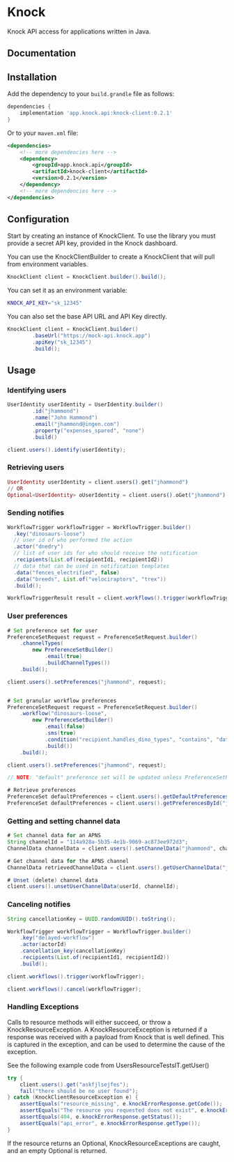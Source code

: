 # Knock

Knock API access for applications written in Java.

## Documentation

## Installation

Add the dependency to your `build.grandle` file as follows:

```groovy
dependencies {
    implementation 'app.knock.api:knock-client:0.2.1'
}
```

Or to your `maven.xml` file:

```xml
<dependencies>
    <!-- more dependencies here -->
    <dependency>
        <groupId>app.knock.api</groupId>
        <artifactId>knock-client</artifactId>
        <version>0.2.1</version>
    </dependency>
    <!-- more dependencies here -->
</dependencies>
```

## Configuration

Start by creating an instance of KnockClient.
To use the library you must provide a secret API key, provided in the Knock dashboard.

You can use the KnockClientBuilder to create a KnockClient that will pull from
environment variables.

```java
KnockClient client = KnockClient.builder().build();
```

You can set it as an environment variable:

```bash
KNOCK_API_KEY="sk_12345"
```

You can also set the base API URL and API Key directly.

```java
KnockClient client = KnockClient.builder()
        .baseUrl("https://mock-api.knock.app")
        .apiKey("sk_12345")
        .build();
```

## Usage

### Identifying users

```java
UserIdentity userIdentity = UserIdentity.builder()
        .id("jhammond")
        .name("John Hammond")
        .email("jhammond@ingen.com")
        .property("expenses_spared", "none")
        .build()

client.users().identify(userIdentity);
```

### Retrieving users

```elixir
UserIdentity userIdentity = client.users().get("jhammond")
// OR
Optional<UserIdentity> oUserIdentity = client.users().oGet("jhammond")
```

### Sending notifies

```java
WorkflowTrigger workflowTrigger = WorkflowTrigger.builder()
  .key("dinosaurs-loose")
  // user id of who performed the action
  .actor("dnedry")
  // list of user ids for who should receive the notification
  .recipients(List.of(recipientId1, recipientId2))
  // data that can be used in notification templates
  .data("fences_electrified", false)
  .data("breeds", List.of("velociraptors", "trex"))
  .build();

WorkflowTriggerResult result = client.workflows().trigger(workflowTrigger);
```

### User preferences

```java
# Set preference set for user
PreferenceSetRequest request = PreferenceSetRequest.builder()
    .channelTypes(
        new PreferenceSetBuilder()
            .email(true)
            .buildChannelTypes())
    .build();

client.users().setPreferences("jhammond", request);


# Set granular workflow preferences
PreferenceSetRequest request = PreferenceSetRequest.builder()
    .workflow("dinosaurs-loose",
        new PreferenceSetBuilder()
            .email(false)
            .sms(true)
            .condition("recipient.handles_dino_types", "contains", "data.dino_type")
            .build())
    .build();

client.users().setPreferences("jhammond", request);

// NOTE: "default" preference set will be updated unless PreferenceSetRequest.id is provided.

# Retrieve preferences
PreferenceSet defaultPreferences = client.users().getDefaultPreferences("jhammond");
PreferenceSet defaultPreferences = client.users().getPreferencesById("jhammond", "other-preference-set");
```

### Getting and setting channel data

```java
# Set channel data for an APNS
String channelId = "114a928a-5b35-4e1b-9069-ac873ee972d3";
ChannelData channelData = client.users().setChannelData("jhammond", channelId, Map.of("tokens", List.of("some-token")));

# Get channel data for the APNS channel
ChannelData retrievedChannelData = client.users().getUserChannelData("jhammond", channelId)

# Unset (delete) channel data
client.users().unsetUserChannelData(userId, channelId);
```

### Canceling notifies

```java
String cancellationKey = UUID.randomUUID().toString();

WorkflowTrigger workflowTrigger = WorkflowTrigger.builder()
    .key("delayed-workflow")
    .actor(actorId)
    .cancellation_key(cancellationKey)
    .recipients(List.of(recipientId1, recipientId2))
    .build();

client.workflows().trigger(workflowTrigger);

client.workflows().cancel(workflowTrigger);
```

### Handling Exceptions

Calls to resource methods will either succeed, or throw a KnockResourceException. A KnockResourceException
is returned if a response was received with a payload from Knock that is well defined. This is captured in the
exception, and can be used to determine the cause of the exception.

See the following example code from UsersResourceTestsIT.getUser()

```java
try {
    client.users().get("askfjlsejfes");
    fail("there should be no user found");
} catch (KnockClientResourceException e) {
    assertEquals("resource_missing", e.knockErrorResponse.getCode());
    assertEquals("The resource you requested does not exist", e.knockErrorResponse.getMessage());
    assertEquals(404, e.knockErrorResponse.getStatus());
    assertEquals("api_error", e.knockErrorResponse.getType());
}
```

If the resource returns an Optional, KnockResourceExceptions are caught, and an empty Optional is returned.